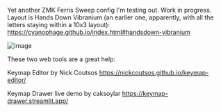 Yet another ZMK Ferris Sweep config I'm testing out. Work in progress. Layout is Hands Down Vibranium (an  earlier one, apparently, with all the letters staying within a 10x3 layout): https://cyanophage.github.io/index.html#handsdown-vibranium

![image](https://github.com/user-attachments/assets/88c9987e-8197-4cd9-896b-9bbbeba63e51)

These two web tools are a great help:

Keymap Editor by Nick Coutsos https://nickcoutsos.github.io/keymap-editor/

Keymap Drawer live demo by caksoylar https://keymap-drawer.streamlit.app/
